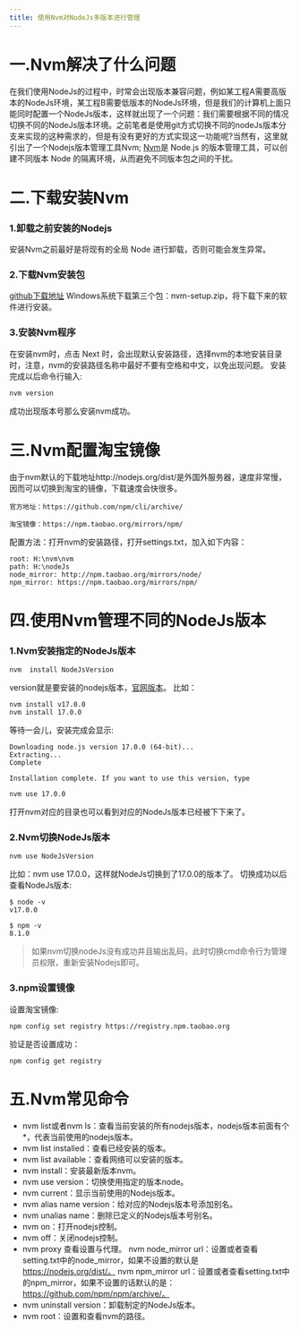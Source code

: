 ```yaml
---
title: 使用Nvm对NodeJs多版本进行管理
---
```


# 一.Nvm解决了什么问题
在我们使用NodeJs的过程中，时常会出现版本兼容问题，例如某工程A需要高版本的NodeJs环境，某工程B需要低版本的NodeJs环境，但是我们的计算机上面只能同时配置一个NodeJs版本，这样就出现了一个问题：我们需要根据不同的情况切换不同的NodeJs版本环境。之前笔者是使用git方式切换不同的nodeJs版本分支来实现的这种需求的，但是有没有更好的方式实现这一功能呢?当然有，这里就引出了一个Nodejs版本管理工具Nvm; [Nvm](https://github.com/nvm-sh/nvm)是 Node.js 的版本管理工具，可以创建不同版本 Node 的隔离环境，从而避免不同版本包之间的干扰。
# 二.下载安装Nvm
### 1.卸载之前安装的Nodejs
安装Nvm之前最好是将现有的全局 Node 进行卸载，否则可能会发生异常。
### 2.下载Nvm安装包
[github下载地址](https://github.com/coreybutler/nvm-windows/releases)
Windows系统下载第三个包：nvm-setup.zip，将下载下来的软件进行安装。
### 3.安装Nvm程序
在安装nvm时，点击 Next 时，会出现默认安装路径，选择nvm的本地安装目录时，注意，nvm的安装路径名称中最好不要有空格和中文，以免出现问题。
安装完成以后命令行输入:
```
nvm version
```
成功出现版本号那么安装nvm成功。

# 三.Nvm配置淘宝镜像
由于nvm默认的下载地址http://nodejs.org/dist/是外国外服务器，速度非常慢，因而可以切换到淘宝的镜像，下载速度会快很多。
```
官方地址：https://github.com/npm/cli/archive/

淘宝镜像：https://npm.taobao.org/mirrors/npm/
```
配置方法：打开nvm的安装路径，打开settings.txt，加入如下内容：
```
root: H:\nvm\nvm
path: H:\nodeJs
node_mirror: http://npm.taobao.org/mirrors/node/
npm_mirror: https://npm.taobao.org/mirrors/npm/
```
# 四.使用Nvm管理不同的NodeJs版本
### 1.Nvm安装指定的NodeJs版本
```
nvm  install NodeJsVersion
```
version就是要安装的nodejs版本，[官网版本](https://nodejs.org/en/download/releases/)。
比如：
```
nvm install v17.0.0
nvm install 17.0.0
```
等待一会儿，安装完成会显示:
```
Downloading node.js version 17.0.0 (64-bit)...
Extracting...
Complete

Installation complete. If you want to use this version, type

nvm use 17.0.0
```
打开nvm对应的目录也可以看到对应的NodeJs版本已经被下下来了。

### 2.Nvm切换NodeJs版本
```
nvm use NodeJsVersion
```
比如：nvm use 17.0.0，这样就NodeJs切换到了17.0.0的版本了。
切换成功以后查看NodeJs版本:
```
$ node -v
v17.0.0

$ npm -v
8.1.0
```
>如果nvm切换nodeJs没有成功并且输出乱码，此时切换cmd命令行为管理员权限，重新安装Nodejs即可。
### 3.npm设置镜像
设置淘宝镜像:
```
npm config set registry https://registry.npm.taobao.org
```
验证是否设置成功：
```
npm config get registry
```
# 五.Nvm常见命令
- nvm list或者nvm ls：查看当前安装的所有nodejs版本，nodejs版本前面有个*，代表当前使用的nodejs版本。
- nvm list installed：查看已经安装的版本。
- nvm list available：查看网络可以安装的版本。
- nvm install：安装最新版本nvm。
- nvm use version：切换使用指定的版本node。
- nvm current：显示当前使用的Nodejs版本。
- nvm alias name version：给对应的Nodejs版本号添加别名。
- nvm unalias name：删除已定义的Nodejs版本号别名。
- nvm on：打开nodejs控制。
- nvm off：关闭nodejs控制。
- nvm proxy 查看设置与代理。
  nvm node_mirror url：设置或者查看setting.txt中的node_mirror，如果不设置的默认是 https://nodejs.org/dist/。
  nvm npm_mirror  url：设置或者查看setting.txt中的npm_mirror，如果不设置的话默认的是： https://github.com/npm/npm/archive/。
- nvm uninstall version：卸载制定的NodeJs版本。
- nvm root：设置和查看nvm的路径。